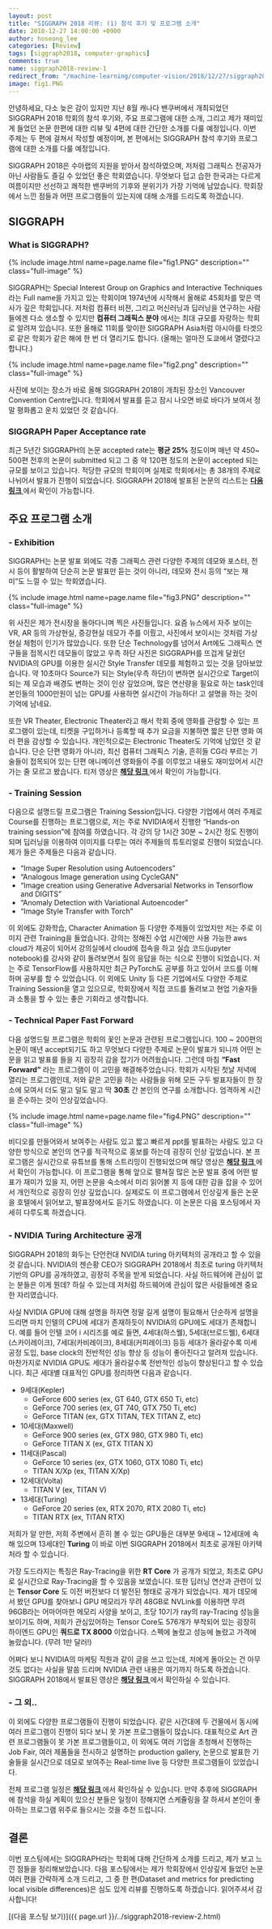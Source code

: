 ```yaml
---
layout: post
title: "SIGGRAPH 2018 리뷰: (1) 참석 후기 및 프로그램 소개"
date: 2018-12-27 14:00:00 +0900
author: hoseong_lee
categories: [Review]
tags: [siggraph2018, computer-graphics]
comments: true
name: siggraph2018-review-1
redirect_from: "/machine-learning/computer-vision/2018/12/27/siggraph2018-review-1.html"
image: fig1.PNG
---
```


안녕하세요, 다소 늦은 감이 있지만 지난 8월 캐나다 밴쿠버에서 개최되었던 SIGGRAPH 2018 학회의 참석 후기와, 주요 프로그램에 대한 소개, 그리고 제가 재미있게 들었던 논문 한편에 대한 리뷰 및 4편에 대한 간단한 소개를 다룰 예정입니다. 
이번 주제는 두 편에 걸쳐서 작성할 예정이며, 본 편에서는 SIGGRAPH 참석 후기와 프로그램에 대한 소개를 다룰 예정입니다. 

SIGGRAPH 2018은 수아랩의 지원을 받아서 참석하였으며, 저처럼 그래픽스 전공자가 아닌 사람들도 즐길 수 있었던 좋은 학회였습니다. 
무엇보다 덥고 습한 한국과는 다르게 여름이지만 선선하고 쾌적한 밴쿠버의 기후와 분위기가 가장 기억에 남았습니다. 
학회장에서 느낀 점들과 어떤 프로그램들이 있는지에 대해 소개를 드리도록 하겠습니다.

## SIGGRAPH

### What is SIGGRAPH?

{% include image.html name=page.name file="fig1.PNG" description="" class="full-image" %}

SIGGRAPH는 Special Interest Group on Graphics and Interactive Techniques 라는 Full name을 가지고 있는 학회이며 1974년에 시작해서 올해로 45회차를 맞은 역사가 깊은 학회입니다. 
저처럼 컴퓨터 비젼, 그리고 머신러닝과 딥러닝을 연구하는 사람들에겐 다소 생소할 수 있지만 **컴퓨터 그래픽스 분야** 에서는 최대 규모를 자랑하는 학회로 알려져 있습니다. 
또한 올해로 11회를 맞이한 SIGGRAPH Asia처럼 아시아를 타겟으로 같은 학회가 같은 해에 한 번 더 열리기도 합니다. (올해는 얼마전 도쿄에서 열렸다고 합니다.) 

{% include image.html name=page.name file="fig2.png" description="" class="full-image" %}

사진에 보이는 장소가 바로 올해 SIGGRAPH 2018이 개최된 장소인 Vancouver Convention Centre입니다. 
학회에서 발표를 듣고 잠시 나오면 바로 바다가 보여서 정말 평화롭고 운치 있었던 것 같습니다. 

### SIGGRAPH Paper Acceptance rate 

최근 5년간 SIGGRAPH의 논문 accepted rate는 **평균 25%** 정도이며 매년 약 450~ 500편 전후의 논문이 submitted 되고 그 중 약 120편 정도의 논문이 accepted 되는 규모를 보이고 있습니다. 
적당한 규모의 학회이며 실제로 학회에서는 총 38개의 주제로 나뉘어서 발표가 진행이 되었습니다. 
SIGGRAPH 2018에 발표된 논문의 리스트는 
<a href="https://s2018.siggraph.org/conference/conference-overview/technical-papers/" target="_blank"><b> 다음 링크 </b></a>
에서 확인이 가능합니다. 


## 주요 프로그램 소개

### - Exhibition
SIGGRAPH는 논문 발표 외에도 각종 그래픽스 관련 다양한 주제의 데모와 포스터, 전시 등이 활발하여 단순히 논문 발표만 듣는 것이 아니라, 데모와 전시 등의 “보는 재미”도 느낄 수 있는 학회였습니다. 

{% include image.html name=page.name file="fig3.PNG" description="" class="full-image" %}

위 사진은 제가 전시장을 돌아다니며 찍은 사진들입니다. 
요즘 뉴스에서 자주 보이는 VR, AR 등의 가상현실, 증강현실 데모가 주를 이뤘고, 사진에서 보이시는 것처럼 가상현실 체험이 인기가 많았습니다. 
또한 단순 Technology를 넘어서 Art에도 그래픽스 연구들을 접목시킨 데모들이 많았고 우측 하단 사진은 SIGGRAPH를 뜨겁게 달궜던 NVIDIA의 GPU를 이용한 실시간 Style Transfer 데모를 체험하고 있는 것을 담아보았습니다. 
약 10초마다 Source가 되는 Style(우측 하단)이 변하면 실시간으로 Target이 되는 제 모습과 배경도 변하는 것이 인상 깊었으며, 많은 연산량을 필요로 하는 task인데 본인들의 1000만원이 넘는 GPU를 사용하면 실시간이 가능하다! 고 설명을 하는 것이 기억에 남네요. 

또한 VR Theater, Electronic Theater라고 해서 학회 중에 영화를 관람할 수 있는 프로그램이 있는데, 티켓을 구입하거나 등록할 때 추가 요금을 지불하면 짧은 단편 영화 여러 편을 감상할 수 있습니다. 
개인적으로는 Electronic Theater도 기억에 남았던 것 같습니다. 
단순 단편 영화가 아니라, 최신 컴퓨터 그래픽스 기술, 흔히들 CG라 부르는 기술들이 접목되어 있는 단편 애니메이션 영화들이 주를 이루었고 내용도 재미있어서 시간 가는 줄 모르고 봤습니다. 
티저 영상은 
<a href="https://www.youtube.com/watch?v=Kq1sOZChpwI" target="_blank"><b> 해당 링크 </b></a>
에서 확인이 가능합니다. 

### - Training Session
다음으로 설명드릴 프로그램은 Training Session입니다. 
다양한 기업에서 여러 주제로 Course를 진행하는 프로그램으로, 저는 주로 NVIDIA에서 진행한 “Hands-on training session”에 참여를 하였습니다. 
각 강의 당 1시간 30분 ~ 2시간 정도 진행이 되며 딥러닝을 이용하여 이미지를 다루는 여러 주제들의 튜토리얼로 진행이 되었습니다. 
제가 들은 주제들은 다음과 같습니다.

-	“Image Super Resolution using Autoencoders”
-	“Analogous Image generation using CycleGAN”
-	“Image creation using Generative Adversarial Networks in Tensorflow and DIGITS”
-	“Anomaly Detection with Variational Autoencoder”
-	“Image Style Transfer with Torch”

이 외에도 강화학습, Character Animation 등 다양한 주제들이 있었지만 저는 주로 이미지 관련 Training을 들었습니다. 
강의는 정해진 수업 시간에만 사용 가능한 aws cloud가 제공이 되어서 강의실에서 cloud에 접속을 하고 실습 코드(jupyter notebook)를 강사와 같이 돌려보면서 질의 응답을 하는 식으로 진행이 되었습니다. 
저는 주로 TensorFlow를 사용하지만 최근 PyTorch도 공부를 하고 있어서 코드를 이해하며 공부를 할 수 있었습니다. 
이 외에도 Unity 등 다른 기업에서도 다양한 주제로 Training Session을 열고 있으므로, 학회장에서 직접 코드를 돌려보고 현업 기술자들과 소통을 할 수 있는 좋은 기회라고 생각합니다.

### - Technical Paper Fast Forward
다음 설명드릴 프로그램은 학회의 꽃인 논문과 관련된 프로그램입니다. 
100 ~ 200편의 논문이 매년 accept되기도 하고 무엇보다 다양한 주제로 논문이 발표가 되니까 어떤 논문을 읽고 발표를 들을 지 굉장히 감을 잡기가 어려웠습니다. 
그런데 마침 **“Fast Forward”** 라는 프로그램이 이 고민을 해결해주었습니다. 
학회가 시작된 첫날 저녁에 열리는 프로그램인데, 저와 같은 고민을 하는 사람들을 위해 모든 구두 발표자들이 한 장소에 모여서 더도 말고 덜도 말고 딱 **30초** 간 본인의 연구를 소개합니다. 
엄격하게 시간을 준수하는 것이 인상깊었습니다. 

{% include image.html name=page.name file="fig4.PNG" description="" class="full-image" %}

비디오를 만들어와서 보여주는 사람도 있고 짧고 빠르게 ppt를 발표하는 사람도 있고 다양한 방식으로 본인의 연구를 적극적으로 홍보를 하는데 굉장히 인상 깊었습니다. 
본 프로그램은 실시간으로 유튜브를 통해 스트리밍이 진행되었으며 해당 영상은 
<a href="https://www.youtube.com/watch?v=CV_14aUBxsI" target="_blank"><b> 해당 링크 </b></a>
에서 확인이 가능합니다. 
이 프로그램을 통해 앞으로 펼쳐질 많은 논문 발표 중에 어떤 발표가 재미가 있을 지, 어떤 논문을 숙소에서 미리 읽어볼 지 등에 대한 감을 잡을 수 있어서 개인적으로 굉장히 인상 깊었습니다. 
실제로도 이 프로그램에서 인상깊게 들은 논문을 호텔에서 읽어보고, 발표장에서도 듣기도 하였습니다. 
이 논문은 다음 포스팅에서 자세히 다루도록 하겠습니다.

### - NVIDIA Turing Architecture 공개
SIGGRAPH 2018의 화두는 단언컨대 NVIDIA turing 아키텍처의 공개라고 할 수 있을 것 같습니다. 
NVIDIA의 젠슨황 CEO가 SIGGRAPH 2018에서 최초로 turing 아키텍처 기반의 GPU를 공개하였고, 굉장히 주목을 받게 되었습니다. 
사실 하드웨어에 관심이 없는 분들은 이게 뭔데? 하실 수 있는데 저처럼 하드웨어에 관심이 많은 사람들에겐 중요한 자리였습니다. 

사실 NVIDIA GPU에 대해 설명을 하자면 정말 길게 설명이 필요해서 단순하게 설명을 드리면 마치 인텔의 CPU에 세대가 존재하듯이 NVIDIA의 GPU에도 세대가 존재합니다. 
예를 들어 인텔 코어 i 시리즈를 예로 들면, 4세대(하스웰), 5세대(브로드웰), 6세대(스카이레이크), 7세대(카비레이크), 8세대(커피레이크) 등등 세대가 올라갈수록 미세 공정 도입, base clock의 전반적인 성능 향상 등 성능이 좋아진다고 알려져 있습니다. 
마찬가지로 NVIDIA GPU도 세대가 올라갈수록 전반적인 성능이 향상된다고 할 수 있습니다. 
최근 세대별 대표적인 GPU를 정리하면 다음과 같습니다.

-	9세대(Kepler)
     - GeForce 600 series (ex, GT 640, GTX 650 Ti, etc)
     - GeForce 700 series (ex, GT 740, GTX 750 Ti, etc)
     - GeForce TITAN (ex, GTX TITAN, TEX TITAN Z, etc)
-	10세대(Maxwell)
     - GeForce 900 series (ex, GTX 980, GTX 980 Ti, etc)
     - GeForce TITAN X (ex, GTX TITAN X)
-	11세대(Pascal)
     - GeForce 10 series (ex, GTX 1060, GTX 1080 Ti, etc)
     - TITAN X/Xp (ex, TITAN X/Xp)
-	12세대(Volta)
     - TITAN V (ex, TITAN V)
-	13세대(Turing)
     - GeForce 20 series (ex, RTX 2070, RTX 2080 Ti, etc)
     - TITAN RTX (ex, TITAN RTX)

저희가 알 만한, 저희 주변에서 흔히 볼 수 있는 GPU들은 대부분 9세대 ~ 12세대에 속해 있으며 13세대인 **Turing** 이 바로 이번 SIGGRAPH 2018에서 최초로 공개된 아키텍처라 할 수 있습니다. 

가장 도드라지는 특징은 Ray-Tracing을 위한 **RT Core** 가 공개가 되었고, 최초로 GPU로 실시간으로 Ray-Tracing을 할 수 있음을 보였습니다. 
또한 딥러닝 연산과 관련이 있는 **Tensor Core** 도 이전 버전보다 더 발전된 형태로 공개가 되었습니다. 
제가 데모에서 봤던 GPU를 찾아보니 GPU 메모리가 무려 48GB로 NVLink를 이용하면 무려 96GB라는 어마어마한 메모리 사양을 보이고, 초당 10기가 ray의 ray-Tracing 성능을 보이기도 하며, 저희가 관심있어하는 Tensor Core도 576개가 부착되어 있는 굉장히 하이엔드 GPU인 **쿼드로 TX 8000** 이었습니다. 
스펙에 놀랐고 성능에 놀랐고 가격에 놀랐습니다. (무려 1만 달러!) 

어쩌다 보니 NVIDIA의 마케팅 직원과 같이 글을 쓰고 있는데, 저에게 돌아오는 건 아무것도 없다는 사실을 말씀 드리며 NVIDIA 관련 내용은 여기까지 하도록 하겠습니다. 
SIGGRAPH 2018에서 발표된 영상은 
<a href="https://www.youtube.com/watch?v=jY28N0kv7Pk" target="_blank"><b> 해당 링크 </b></a>
에서 확인하실 수 있습니다.

### - 그 외..
이 외에도 다양한 프로그램들이 진행이 되었습니다. 
같은 시간대에 두 건물에서 동시에 여러 프로그램이 진행이 되다 보니 못 가본 프로그램들이 많습니다. 
대표적으로 Art 관련 프로그램들이 못 가본 프로그램들이고, 이 외에도 여러 기업을 초청해서 진행하는 Job Fair, 여러 제품들을 전시하고 설명하는 production gallery, 논문으로 발표한 기술들을 실시간으로 데모로 보여주는 Real-time live 등 다양한 프로그램들이 있었습니다. 

전체 프로그램 일정은 
<a href="https://s2018.siggraph.org/wp-content/uploads/2018/06/s2018_advance_program.pdf" target="_blank"><b> 해당 링크 </b></a>
에서 확인하실 수 있습니다. 
만약 추후에 SIGGRAPH에 참석을 하실 계획이 있으신 분들은 일정이 정해지면 스케쥴링을 잘 하셔서 본인이 좋아하는 프로그램 위주로 들으시는 것을 추천 드립니다. 

## 결론
이번 포스팅에서는 SIGGRAPH라는 학회에 대해 간단하게 소개를 드리고, 제가 보고 느낀 점들을 정리해보았습니다. 
다음 포스팅에서는 제가 학회장에서 인상깊게 들었던 논문 여러 편을 간략하게 소개 드리고, 그 중 한 편(Dataset and metrics for predicting local visible differences)은 심도 있게 리뷰를 진행하도록 하겠습니다. 
읽어주셔서 감사합니다!

[(다음 포스팅 보기)]({{ page.url }}/../siggraph2018-review-2.html)


